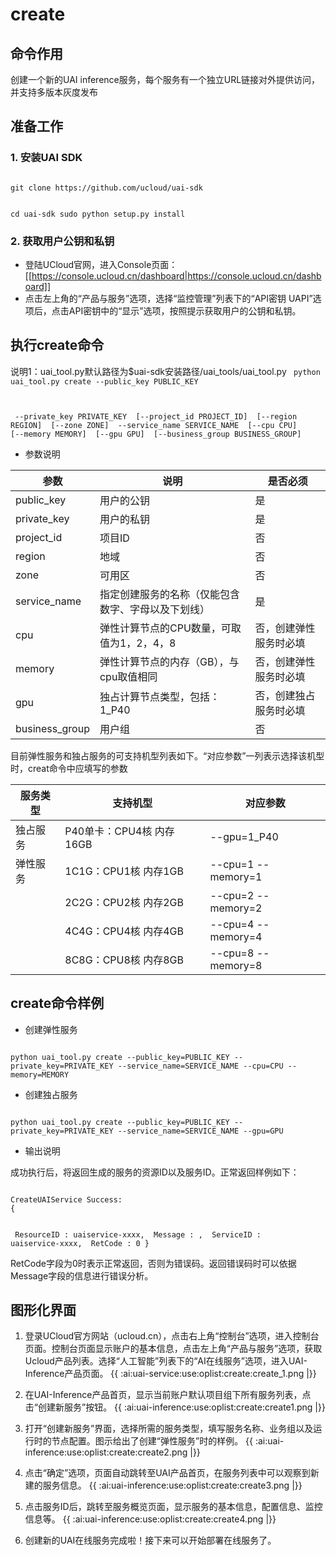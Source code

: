 

# create
## 命令作用
创建一个新的UAI inference服务，每个服务有一个独立URL链接对外提供访问，并支持多版本灰度发布 

## 准备工作
### 1. 安装UAI SDK

<code>
git clone https://github.com/ucloud/uai-sdk

cd uai-sdk
sudo python setup.py install
</code>

### 2. 获取用户公钥和私钥 

  * 登陆UCloud官网，进入Console页面：[[https://console.ucloud.cn/dashboard|https://console.ucloud.cn/dashboard]]
  * 点击左上角的“产品与服务”选项，选择“监控管理”列表下的“API密钥 UAPI”选项后，点击API密钥中的“显示”选项，按照提示获取用户的公钥和私钥。

## 执行create命令
说明1：uai\_tool.py默认路径为$uai-sdk安装路径/uai\_tools/uai\_tool.py 
<code>
python uai_tool.py create    --public_key PUBLIC_KEY

​          	             --private_key PRIVATE_KEY
​			     [--project_id PROJECT_ID]
​			     [--region REGION]
​			     [--zone ZONE]
​                  	     --service_name SERVICE_NAME
​			     [--cpu CPU]
​			     [--memory MEMORY]
​			     [--gpu GPU]
​			     [--business_group BUSINESS_GROUP]
</code>

  * 参数说明

| **参数** | **说明** | **是否必须** |
| -------- | -------- | ------------ |
| public\_key    | 用户的公钥                      | 是         |
| private\_key   | 用户的私钥                      | 是         |
| project\_id    | 项目ID                         | 否         |
| region   	 | 地域                	        | 否         |
| zone           | 可用区				| 否         |
| service\_name  | 指定创建服务的名称（仅能包含数字、字母以及下划线）  | 是         |
| cpu            | 弹性计算节点的CPU数量，可取值为1，2，4，8    | 否，创建弹性服务时必填         |
| memory         | 弹性计算节点的内存（GB），与cpu取值相同      | 否，创建弹性服务时必填         |
| gpu            | 独占计算节点类型，包括：1\_P40			| 否，创建独占服务时必填    |
| business_group | 用户组					      | 否	              |

目前弹性服务和独占服务的可支持机型列表如下。“对应参数”一列表示选择该机型时，creat命令中应填写的参数

| **服务类型** | **支持机型** | **对应参数** |
| ------------ | ------------ | ------------ |
|独占服务    |P40单卡：CPU4核 内存16GB	| \-\-gpu=1_P40    |
|弹性服务    |1C1G：CPU1核 内存1GB	| \-\-cpu=1  \-\-memory=1    |
|           |2C2G：CPU2核 内存2GB	| \-\-cpu=2  \-\-memory=2    |
|           |4C4G：CPU4核 内存4GB	| \-\-cpu=4  \-\-memory=4    |
|           |8C8G：CPU8核 内存8GB	| \-\-cpu=8  \-\-memory=8    |





## create命令样例

  * 创建弹性服务

<code>
python uai_tool.py create --public_key=PUBLIC_KEY --private_key=PRIVATE_KEY --service_name=SERVICE_NAME --cpu=CPU --memory=MEMORY
</code>

  * 创建独占服务

<code>
python uai_tool.py create --public_key=PUBLIC_KEY --private_key=PRIVATE_KEY --service_name=SERVICE_NAME --gpu=GPU
</code>

  * 输出说明 

成功执行后，将返回生成的服务的资源ID以及服务ID。正常返回样例如下：

<code>
CreateUAIService Success:
{

​    ResourceID : uaiservice-xxxx,
​    Message : ,
​    ServiceID :  uaiservice-xxxx,
​    RetCode : 0
}
</code>

RetCode字段为0时表示正常返回，否则为错误码。返回错误码时可以依据Message字段的信息进行错误分析。

## 图形化界面

1.  登录UCloud官方网站（ucloud.cn），点击右上角“控制台”选项，进入控制台页面。控制台页面显示账户的基本信息，点击左上角“产品与服务”选项，获取Ucloud产品列表。选择“人工智能”列表下的“AI在线服务”选项，进入UAI-Inference产品页面。
{{ :ai:uai-service:use:oplist:create:create_1.png |}}

2.  在UAI-Inference产品首页，显示当前账户默认项目组下所有服务列表，点击“创建新服务”按钮。 
{{ :ai:uai-inference:use:oplist:create:create1.png |}}

3.  打开“创建新服务”界面，选择所需的服务类型，填写服务名称、业务组以及运行时的节点配置。图示给出了创建“弹性服务”时的样例。
{{ :ai:uai-inference:use:oplist:create:create2.png |}}

4.  点击“确定”选项，页面自动跳转至UAI产品首页，在服务列表中可以观察到新建的服务信息。 
{{ :ai:uai-inference:use:oplist:create:create3.png |}}

5.  点击服务ID后，跳转至服务概览页面，显示服务的基本信息，配置信息、监控信息等。 
{{ :ai:uai-inference:use:oplist:create:create4.png |}}

6. 创建新的UAI在线服务完成啦！接下来可以开始部署在线服务了。 

